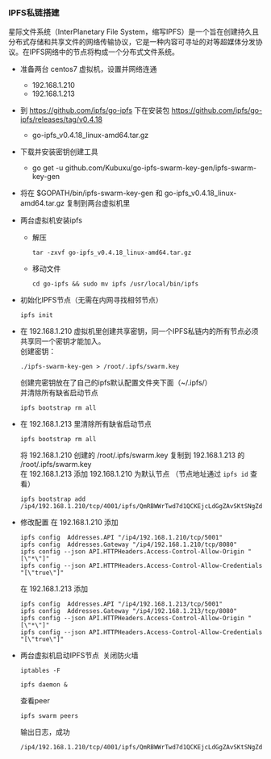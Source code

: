 ### IPFS私链搭建
星际文件系统（InterPlanetary File System，缩写IPFS）是一个旨在创建持久且分布式存储和共享文件的网络传输协议，它是一种内容可寻址的对等超媒体分发协议。在IPFS网络中的节点将构成一个分布式文件系统。

* 准备两台 centos7 虚拟机，设置并网络连通
  * 192.168.1.210 
  * 192.168.1.213
*  到 https://github.com/ipfs/go-ipfs 下在安装包 https://github.com/ipfs/go-ipfs/releases/tag/v0.4.18
   * go-ipfs_v0.4.18_linux-amd64.tar.gz
* 下载并安装密钥创建工具
   * go get -u github.com/Kubuxu/go-ipfs-swarm-key-gen/ipfs-swarm-key-gen
* 将在 $GOPATH/bin/ipfs-swarm-key-gen 和  go-ipfs_v0.4.18_linux-amd64.tar.gz 复制到两台虚拟机里
* 两台虚拟机安装ipfs
  * 解压  
    ```
    tar -zxvf go-ipfs_v0.4.18_linux-amd64.tar.gz
    ```
  * 移动文件  
    ``` 
    cd go-ipfs && sudo mv ipfs /usr/local/bin/ipfs
    ```
* 初始化IPFS节点（无需在内网寻找相邻节点）
  ```
  ipfs init
  ```
* 在 192.168.1.210 虚拟机里创建共享密钥，同一个IPFS私链内的所有节点必须共享同一个密钥才能加入。  
  创建密钥： 
  ```
  ./ipfs-swarm-key-gen > /root/.ipfs/swarm.key
  ```
  创建完密钥放在了自己的ipfs默认配置文件夹下面（~/.ipfs/）  
  并清除所有缺省启动节点 
  ```
  ipfs bootstrap rm all
  ``` 
* 在 192.168.1.213 里清除所有缺省启动节点 
  ```
  ipfs bootstrap rm all
  ``` 
  将 192.168.1.210 创建的 /root/.ipfs/swarm.key 复制到  192.168.1.213 的 /root/.ipfs/swarm.key  
  在 192.168.1.213  添加 192.168.1.210 为默认节点 （节点地址通过 `ipfs id` 查看）
  ```   
  ipfs bootstrap add /ip4/192.168.1.210/tcp/4001/ipfs/QmRBWWrTwd7d1QCKEjcLdGgZAvSKtSNgZdQznzF58RBwZ2
  ```
* 修改配置
  在 192.168.1.210  添加
  ```
  ipfs config  Addresses.API "/ip4/192.168.1.210/tcp/5001"
  ipfs config  Addresses.Gateway "/ip4/192.168.1.210/tcp/8080"
  ipfs config --json API.HTTPHeaders.Access-Control-Allow-Origin "[\"*\"]"
  ipfs config --json API.HTTPHeaders.Access-Control-Allow-Credentials "[\"true\"]"
  ```
  在 192.168.1.213  添加
  ```
  ipfs config  Addresses.API "/ip4/192.168.1.213/tcp/5001"
  ipfs config  Addresses.Gateway "/ip4/192.168.1.213/tcp/8080"
  ipfs config --json API.HTTPHeaders.Access-Control-Allow-Origin "[\"*\"]"
  ipfs config --json API.HTTPHeaders.Access-Control-Allow-Credentials "[\"true\"]"
  ```

* 两台虚拟机启动IPFS节点 
  关闭防火墙
  ```
  iptables -F 
  ``` 
  ```
  ipfs daemon & 
  ```
  查看peer
  ```
  ipfs swarm peers 
  ```
  输出日志，成功
  ```
  /ip4/192.168.1.210/tcp/4001/ipfs/QmRBWWrTwd7d1QCKEjcLdGgZAvSKtSNgZdQznzF58RBwZ2
  ```
